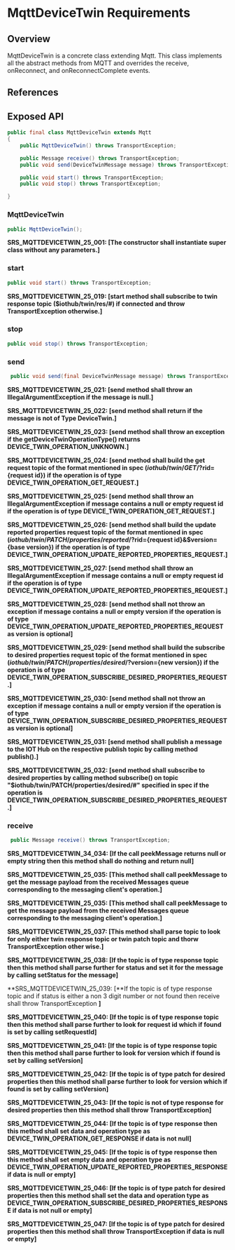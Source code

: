 # MqttDeviceTwin Requirements

## Overview

MqttDeviceTwin is a concrete class extending Mqtt. This class implements all the abstract methods from MQTT and overrides
the receive, onReconnect, and onReconnectComplete events.

## References

## Exposed API

```java
public final class MqttDeviceTwin extends Mqtt
{
    public MqttDeviceTwin() throws TransportException;

    public Message receive() throws TransportException;
    public void send(DeviceTwinMessage message) throws TransportException;

    public void start() throws TransportException;
    public void stop() throws TransportException;

}
```

### MqttDeviceTwin

```java
public MqttDeviceTwin();
```

**SRS_MQTTDEVICETWIN_25_001: [**The constructor shall instantiate super class without any parameters.**]**


### start

```java
public void start() throws TransportException;
```

**SRS_MQTTDEVICETWIN_25_019: [**start method shall subscribe to twin response topic ($iothub/twin/res/#) if connected and throw TransportException otherwise.**]**


### stop

```java
public void stop() throws TransportException;
```


### send

```java
 public void send(final DeviceTwinMessage message) throws TransportException;
```

**SRS_MQTTDEVICETWIN_25_021: [**send method shall throw an IllegalArgumentException if the message is null.**]**

**SRS_MQTTDEVICETWIN_25_022: [**send method shall return if the message is not of Type DeviceTwin.**]**

**SRS_MQTTDEVICETWIN_25_023: [**send method shall throw an exception if the getDeviceTwinOperationType() returns DEVICE_TWIN_OPERATION_UNKNOWN.**]**

**SRS_MQTTDEVICETWIN_25_024: [**send method shall build the get request topic of the format mentioned in spec ($iothub/twin/GET/?$rid={request id}) if the operation is of type DEVICE_TWIN_OPERATION_GET_REQUEST.**]**

**SRS_MQTTDEVICETWIN_25_025: [**send method shall throw an IllegalArgumentException if message contains a null or empty request id if the operation is of type DEVICE_TWIN_OPERATION_GET_REQUEST.**]**

**SRS_MQTTDEVICETWIN_25_026: [**send method shall build the update reported properties request topic of the format mentioned in spec ($iothub/twin/PATCH/properties/reported/?$rid={request id}&$version={base version}) if the operation is of type DEVICE_TWIN_OPERATION_UPDATE_REPORTED_PROPERTIES_REQUEST.**]**

**SRS_MQTTDEVICETWIN_25_027: [**send method shall throw an IllegalArgumentException if message contains a null or empty request id if the operation is of type DEVICE_TWIN_OPERATION_UPDATE_REPORTED_PROPERTIES_REQUEST.**]**

**SRS_MQTTDEVICETWIN_25_028: [**send method shall not throw an exception if message contains a null or empty version if the operation is of type DEVICE_TWIN_OPERATION_UPDATE_REPORTED_PROPERTIES_REQUEST as version is optional**]**

**SRS_MQTTDEVICETWIN_25_029: [**send method shall build the subscribe to desired properties request topic of the format mentioned in spec ($iothub/twin/PATCH/properties/desired/?$version={new version}) if the operation is of type DEVICE_TWIN_OPERATION_SUBSCRIBE_DESIRED_PROPERTIES_REQUEST.**]**

**SRS_MQTTDEVICETWIN_25_030: [**send method shall not throw an exception if message contains a null or empty version if the operation is of type DEVICE_TWIN_OPERATION_SUBSCRIBE_DESIRED_PROPERTIES_REQUEST as version is optional**]**

**SRS_MQTTDEVICETWIN_25_031: [**send method shall publish a message to the IOT Hub on the respective publish topic by calling method publish().**]**

**SRS_MQTTDEVICETWIN_25_032: [**send method shall subscribe to desired properties by calling method subscribe() on topic "$iothub/twin/PATCH/properties/desired/#" specified in spec if the operation is DEVICE_TWIN_OPERATION_SUBSCRIBE_DESIRED_PROPERTIES_REQUEST.**]**


### receive

```java
 public Message receive() throws TransportException;
```

**SRS_MQTTDEVICETWIN_34_034: [**If the call peekMessage returns null or empty string then this method shall do nothing and return null**]**

**SRS_MQTTDEVICETWIN_25_035: [**This method shall call peekMessage to get the message payload from the received Messages queue corresponding to the messaging client's operation.**]**

**SRS_MQTTDEVICETWIN_25_035: [**This method shall call peekMessage to get the message payload from the received Messages queue corresponding to the messaging client's operation.**]**

**SRS_MQTTDEVICETWIN_25_037: [**This method shall parse topic to look for only either twin response topic or twin patch topic and thorw TransportException other wise.**]**

**SRS_MQTTDEVICETWIN_25_038: [**If the topic is of type response topic then this method shall parse further for status and set it for the message by calling setStatus for the message**]**

**SRS_MQTTDEVICETWIN_25_039: [**If the topic is of type response topic and if status is either a non 3 digit number or not found then receive shall throw TransportException **]**

**SRS_MQTTDEVICETWIN_25_040: [**If the topic is of type response topic then this method shall parse further to look for request id which if found is set by calling setRequestId**]**

**SRS_MQTTDEVICETWIN_25_041: [**If the topic is of type response topic then this method shall parse further to look for version which if found is set by calling setVersion**]**

**SRS_MQTTDEVICETWIN_25_042: [**If the topic is of type patch for desired properties then this method shall parse further to look for version which if found is set by calling setVersion**]**

**SRS_MQTTDEVICETWIN_25_043: [**If the topic is not of type response for desired properties then this method shall throw TransportException**]**

**SRS_MQTTDEVICETWIN_25_044: [**If the topic is of type response then this method shall set data and operation type as DEVICE_TWIN_OPERATION_GET_RESPONSE if data is not null**]**

**SRS_MQTTDEVICETWIN_25_045: [**If the topic is of type response then this method shall set empty data and operation type as DEVICE_TWIN_OPERATION_UPDATE_REPORTED_PROPERTIES_RESPONSE if data is null or empty**]**

**SRS_MQTTDEVICETWIN_25_046: [**If the topic is of type patch for desired properties then this method shall set the data and operation type as DEVICE_TWIN_OPERATION_SUBSCRIBE_DESIRED_PROPERTIES_RESPONSE if data is not null or empty**]**

**SRS_MQTTDEVICETWIN_25_047: [**If the topic is of type patch for desired properties then this method shall throw TransportException if data is null or empty**]**
   